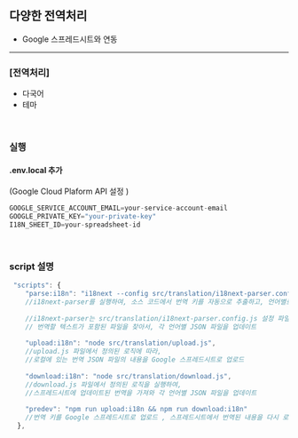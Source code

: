 ## 다양한 전역처리 
- Google 스프레드시트와 연동

----
### [전역처리]
- 다국어 
- 테마 

<br/>

### 실행

#### .env.local 추가
(Google Cloud Plaform API 설정
)
```typescript
GOOGLE_SERVICE_ACCOUNT_EMAIL=your-service-account-email
GOOGLE_PRIVATE_KEY="your-private-key"
I18N_SHEET_ID=your-spreadsheet-id
```

<br/>

### script 설명 

```typescript
 "scripts": {
    "parse:i18n": "i18next --config src/translation/i18next-parser.config.js",
    //i18next-parser를 실행하여, 소스 코드에서 번역 키를 자동으로 추출하고, 언어별로 JSON 번역 파일을 생성
    
    //i18next-parser는 src/translation/i18next-parser.config.js 설정 파일을 참고하여
    // 번역할 텍스트가 포함된 파일을 찾아서, 각 언어별 JSON 파일을 업데이트
    
    "upload:i18n": "node src/translation/upload.js",
    //upload.js 파일에서 정의된 로직에 따라, 
    //로컬에 있는 번역 JSON 파일의 내용을 Google 스프레드시트로 업로드
    
    "download:i18n": "node src/translation/download.js",
    //download.js 파일에서 정의된 로직을 실행하여,
    //스프레드시트에 업데이트된 번역을 가져와 각 언어별 JSON 파일을 업데이트
   
    "predev": "npm run upload:i18n && npm run download:i18n"
    //번역 키를 Google 스프레드시트로 업로드 , 스프레드시트에서 번역된 내용을 다시 로컬 JSON 파일로 다운로드 과정 
  },
```


